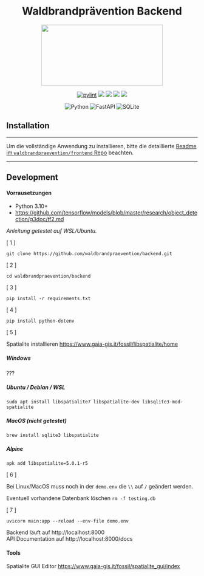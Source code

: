 <h1 align="center">Waldbrandprävention Backend</h1>
<p align="center">   
    <img width="320" height="160" src="https://bp.adriansoftware.de/media/logo-v1.svg?ref=gh-back"> <!-- Todo make file local -->
</p>

<div align="center">

[![pylint](https://img.shields.io/github/actions/workflow/status/waldbrandpraevention/backend/pylint.yml?branch=main&style=for-the-badge&label=ci)](https://github.com/waldbrandpraevention/backend/actions/workflows/Pylint.yml)
![](https://img.shields.io/github/actions/workflow/status/waldbrandpraevention/backend/docker-image.yml?branch=main&style=for-the-badge&label=docker)
![](https://img.shields.io/github/commit-activity/m/waldbrandpraevention/backend?style=for-the-badge&label=commits)
![](https://img.shields.io/docker/image-size/waldbrandpraevention/backend?style=for-the-badge&label=image&color=orange)
[![](https://img.shields.io/codefactor/grade/github/waldbrandpraevention/backend?style=for-the-badge)](https://www.codefactor.io/repository/github/waldbrandpraevention/backend/issues/main)


![Python](https://img.shields.io/badge/python-3670A0?style=for-the-badge&logo=python&logoColor=ffdd54)
![FastAPI](https://img.shields.io/badge/FastAPI-005571?style=for-the-badge&logo=fastapi)
![SQLite](https://img.shields.io/badge/sqlite-%2307405e.svg?style=for-the-badge&logo=sqlite&logoColor=white)


</div>

## Installation

 ---


  Um die vollständige Anwendung zu installieren, bitte die detaillierte [Readme im `waldbrandpraevention/frontend` Repo](https://github.com/waldbrandpraevention/frontend#readme) beachten.

--- 



## Development
#### Vorrausetzungen
- Python 3.10+
- https://github.com/tensorflow/models/blob/master/research/object_detection/g3doc/tf2.md

*Anleitung getestet auf WSL/Ubuntu.*

[ 1 ] 
```
git clone https://github.com/waldbrandpraevention/backend.git
```
[ 2 ] 
```
cd waldbrandpraevention/backend
```
[ 3 ] 
```
pip install -r requirements.txt
```
[ 4 ] 
```
pip install python-dotenv
```
[ 5 ] 

 Spatialite installieren
https://www.gaia-gis.it/fossil/libspatialite/home
##### Windows
???
##### Ubuntu / Debian / WSL
```
sudo apt install libspatialite7 libspatialite-dev libsqlite3-mod-spatialite
```
##### MacOS (nicht getestet)
```
brew install sqlite3 libspatialite
```
##### Alpine
```
apk add libspatialite=5.0.1-r5
```

[ 6 ] 

Bei Linux/MacOS muss noch in der `demo.env` die `\\` auf `/` geändert werden.

Eventuell vorhandene Datenbank löschen `rm -f testing.db`

[ 7 ]
```
uvicorn main:app --reload --env-file demo.env
```
Backend läuft auf http://localhost:8000<br>
API Documentation auf http://localhost:8000/docs

#### Tools

Spatialite GUI Editor https://www.gaia-gis.it/fossil/spatialite_gui/index
